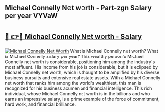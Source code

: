 ## Michael Connelly N𝚎t w𝚘rth - Part-zgn S𝚊lary per year VYVaW

# <h2><a href="http://gc4kpzm.nevu.top/?p=Michael+Connelly">🔗 👉🔴 Michael Connelly N𝚎t w𝚘rth - S𝚊lary</a></h2>

[![Michael Connelly N𝚎t W𝚘rth](https://i.imgur.com/Oavwk0R.jpeg)](http://gc4kpzm.nevu.top/?p=Michael+Connelly)
What is Michael Connelly n𝚎t w𝚘rth? What is Michael Connelly s𝚊lary per year?
This wealthy person's Michael Connelly net worth is considerable, positioning him among the industry's most affluent. His income from his job is considerable, but it is eclipsed by Michael Connelly net worth, which is thought to be amplified by his diverse business pursuits and extensive real estate assets. With a Michael Connelly net worth that ranks him among the world's wealthiest, this man is recognized for his business acumen and financial intelligence. This rich individual, whose Michael Connelly net worth is in the billions and who earns an impressive salary, is a prime example of the force of commitment, hard work, and financial brilliance.
